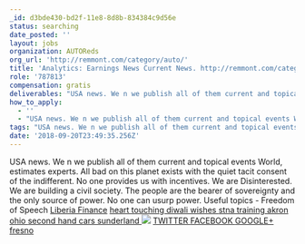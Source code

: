 ```yaml
---
_id: d3bde430-bd2f-11e8-8d8b-834384c9d56e
status: searching
date_posted: ''
layout: jobs
organization: AUTOReds
org_url: 'http://remmont.com/category/auto/'
title: 'Analytics: Earnings News Current News. http://remmont.com/category/auto/'
role: '787813'
compensation: gratis
deliverables: "USA news. We n we publish all of them current and topical events World, estimates experts. All bad on this planet exists with the quiet tacit consent of the indifferent. No one provides us with incentives. We are Disinterested. We are building a civil society. The people are the bearer of sovereignty and the only source of power. No one can usurp power. Useful topics - Freedom of Speech <a href=http://remmont.com/category/auto>Liberia Finance</a> <a href=http://reply.remmont.com/happy-diwali-2016-special-heart-touching-text-msg-in-hindi-english-no-reply-text/> heart touching diwali wishes </a> <a href=http://nef2.com/cert-training-online-cprfirst-aidaedblsstnacleveland-ohio-stna-training-cleveland-phlebotomycleveland-nursing-assistantstna-trainingstna-classesohio-stnaohio-nursing-assista/> stna training akron ohio </a> <a href=http://nef6.com/search-for-used-cars-locally-second-hand-cars-sunderland-second-hand-cars-sunderland/> second hand cars sunderland </a> \r\n<img src=\"http://remmont.com/wp-admin/images/1.jpg\"> \r\n<a href=https://twitter.com/remontkvartir> TWITTER </a> \r\n<a href=https://www.facebook.com/Internet-260367431097093/> FACEBOOK </a> \r\n<a href=https://plus.google.com/u/0/communities/105542747675529448654> GOOGLE+ </a> \r\n<a href=https://vk.com/public151024075>fresno</a>"
how_to_apply:
  - ''
  - "USA news. We n we publish all of them current and topical events World, estimates experts. All bad on this planet exists with the quiet tacit consent of the indifferent. No one provides us with incentives. We are Disinterested. We are building a civil society. The people are the bearer of sovereignty and the only source of power. No one can usurp power. Useful topics - Freedom of Speech <a href=http://remmont.com/category/auto>Liberia Finance</a> <a href=http://reply.remmont.com/happy-diwali-2016-special-heart-touching-text-msg-in-hindi-english-no-reply-text/> heart touching diwali wishes </a> <a href=http://nef2.com/cert-training-online-cprfirst-aidaedblsstnacleveland-ohio-stna-training-cleveland-phlebotomycleveland-nursing-assistantstna-trainingstna-classesohio-stnaohio-nursing-assista/> stna training akron ohio </a> <a href=http://nef6.com/search-for-used-cars-locally-second-hand-cars-sunderland-second-hand-cars-sunderland/> second hand cars sunderland </a> \r\n<img src=\"http://remmont.com/wp-admin/images/1.jpg\"> \r\n<a href=https://twitter.com/remontkvartir> TWITTER </a> \r\n<a href=https://www.facebook.com/Internet-260367431097093/> FACEBOOK </a> \r\n<a href=https://plus.google.com/u/0/communities/105542747675529448654> GOOGLE+ </a> \r\n<a href=https://vk.com/public151024075>fresno</a>"
tags: "USA news. We n we publish all of them current and topical events World, estimates experts. All bad on this planet exists with the quiet tacit consent of the indifferent. No one provides us with incentives. We are Disinterested. We are building a civil society. The people are the bearer of sovereignty and the only source of power. No one can usurp power. Useful topics - Freedom of Speech <a href=http://remmont.com/category/auto>Liberia Finance</a> <a href=http://reply.remmont.com/happy-diwali-2016-special-heart-touching-text-msg-in-hindi-english-no-reply-text/> heart touching diwali wishes </a> <a href=http://nef2.com/cert-training-online-cprfirst-aidaedblsstnacleveland-ohio-stna-training-cleveland-phlebotomycleveland-nursing-assistantstna-trainingstna-classesohio-stnaohio-nursing-assista/> stna training akron ohio </a> <a href=http://nef6.com/search-for-used-cars-locally-second-hand-cars-sunderland-second-hand-cars-sunderland/> second hand cars sunderland </a> \r\n<img src=\"http://remmont.com/wp-admin/images/1.jpg\"> \r\n<a href=https://twitter.com/remontkvartir> TWITTER </a> \r\n<a href=https://www.facebook.com/Internet-260367431097093/> FACEBOOK </a> \r\n<a href=https://plus.google.com/u/0/communities/105542747675529448654> GOOGLE+ </a> \r\n<a href=https://vk.com/public151024075>fresno</a>"
date: '2018-09-20T23:49:35.256Z'
---
```

USA news. We n we publish all of them current and topical events World, estimates experts. All bad on this planet exists with the quiet tacit consent of the indifferent. No one provides us with incentives. We are Disinterested. We are building a civil society. The people are the bearer of sovereignty and the only source of power. No one can usurp power. Useful topics - Freedom of Speech <a href=http://remmont.com/category/auto>Liberia Finance</a> <a href=http://reply.remmont.com/happy-diwali-2016-special-heart-touching-text-msg-in-hindi-english-no-reply-text/> heart touching diwali wishes </a> <a href=http://nef2.com/cert-training-online-cprfirst-aidaedblsstnacleveland-ohio-stna-training-cleveland-phlebotomycleveland-nursing-assistantstna-trainingstna-classesohio-stnaohio-nursing-assista/> stna training akron ohio </a> <a href=http://nef6.com/search-for-used-cars-locally-second-hand-cars-sunderland-second-hand-cars-sunderland/> second hand cars sunderland </a> 
<img src="http://remmont.com/wp-admin/images/1.jpg"> 
<a href=https://twitter.com/remontkvartir> TWITTER </a> 
<a href=https://www.facebook.com/Internet-260367431097093/> FACEBOOK </a> 
<a href=https://plus.google.com/u/0/communities/105542747675529448654> GOOGLE+ </a> 
<a href=https://vk.com/public151024075>fresno</a>

